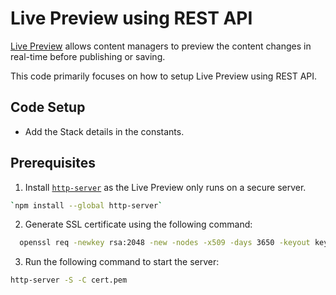 # Live Preview using REST API

[Live Preview](https://www.youtube.com/watch?v=SDZ8tR01yXw) allows content managers to preview the content changes in real-time before publishing or saving.

This code primarily focuses on how to setup Live Preview using REST API.

## Code Setup

- Add the Stack details in the constants.

## Prerequisites

1. Install [`http-server`](https://www.npmjs.com/package/http-server) as the Live Preview only runs on a secure server.
```bash
`npm install --global http-server`
```
2. Generate SSL certificate using the following command:
```bash
  openssl req -newkey rsa:2048 -new -nodes -x509 -days 3650 -keyout key.pem -out cert.pem
```
3. Run the following command to start the server:
```bash
http-server -S -C cert.pem
```
